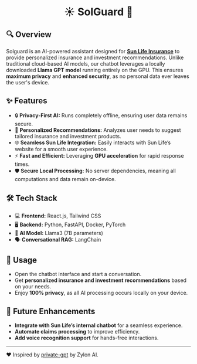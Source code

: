 <div align="center">

# ☀️ SolGuard 🤖

</div>

## 🔍 Overview
Solguard is an AI-powered assistant designed for [**Sun Life Insurance**](https://www.sunlife.ca/en/) to provide personalized insurance and investment recommendations. Unlike traditional cloud-based AI models, our chatbot leverages a locally downloaded **Llama GPT model** running entirely on the GPU. This ensures **maximum privacy** and **enhanced security**, as no personal data ever leaves the user's device.

## ✨ Features
- 🔒 **Privacy-First AI:** Runs completely offline, ensuring user data remains secure.
- 🎯 **Personalized Recommendations:** Analyzes user needs to suggest tailored insurance and investment products.
- 🌐 **Seamless Sun Life Integration:** Easily interacts with Sun Life’s website for a smooth user experience.
- ⚡ **Fast and Efficient:** Leveraging **GPU acceleration** for rapid response times.
- 🛡️ **Secure Local Processing:** No server dependencies, meaning all computations and data remain on-device.

## 🛠️ Tech Stack
- 💻 **Frontend:** React.js, Tailwind CSS
- 🖥️ **Backend:** Python, FastAPI, Docker, PyTorch
- 🧠 **AI Model:** Llama3 (7B parameters)
- 🗣️ **Conversational RAG:** LangChain

## 🎯 Usage
- Open the chatbot interface and start a conversation.
- Get **personalized insurance and investment recommendations** based on your needs.
- Enjoy **100% privacy**, as all AI processing occurs locally on your device.

## 🔮 Future Enhancements
- **Integrate with Sun Life’s internal chatbot** for a seamless experience.
- **Automate claims processing** to improve efficiency.
- **Add voice recognition support** for hands-free interactions.

---

❤️ Inspired by [private-gpt](https://github.com/zylon-ai/private-gpt) by Zylon AI.
